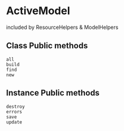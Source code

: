 # ActiveModel

included by ResourceHelpers & ModelHelpers

## Class Public methods

```
all
build
find
new
```

## Instance Public methods

```
destroy
errors
save
update
```
